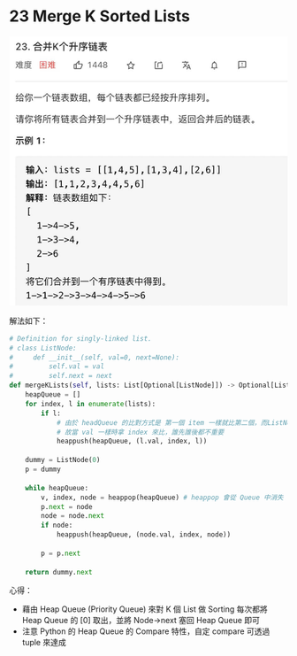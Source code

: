 23 Merge K Sorted Lists
===========================

![](23.jpg)

解法如下：
```python
# Definition for singly-linked list.
# class ListNode:
#     def __init__(self, val=0, next=None):
#         self.val = val
#         self.next = next
def mergeKLists(self, lists: List[Optional[ListNode]]) -> Optional[ListNode]:
    heapQueue = []
    for index, l in enumerate(lists):
        if l:
            # 由於 headQueue 的比對方式是 第一個 item 一樣就比第二個，而ListNode本身無法比對
            # 故當 val 一樣時拿 index 來比，誰先誰後都不重要
            heappush(heapQueue, (l.val, index, l))

    dummy = ListNode(0)
    p = dummy

    while heapQueue:
        v, index, node = heappop(heapQueue) # heappop 會從 Queue 中消失
        p.next = node
        node = node.next
        if node:
            heappush(heapQueue, (node.val, index, node))

        p = p.next

    return dummy.next

```
心得：
- 藉由 Heap Queue (Priority Queue) 來對 K 個 List 做 Sorting
每次都將 Heap Queue 的 [0] 取出，並將 Node->next 塞回 Heap Queue 即可
- 注意 Python 的 Heap Queue 的 Compare 特性，自定 compare 可透過 tuple 來達成
